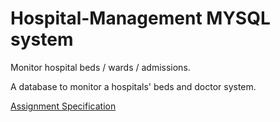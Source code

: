 # Hospital-Management MYSQL system

Monitor hospital beds / wards / admissions.

A database to monitor a hospitals' beds and doctor system.

[Assignment Specification](Databases-Assignment1.pdf)
